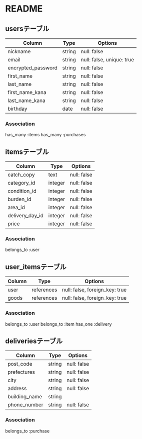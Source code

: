 # README

## usersテーブル

|Column              |Type    |Options                    |
|--------------------|--------|---------------------------|
| nickname           | string | null: false               |
| email              | string | null: false, unique: true |
| encrypted_password | string | null: false               |
| first_name         | string | null: false               |
| last_name          | string | null: false               |
| first_name_kana    | string | null: false               |
| last_name_kana     | string | null: false               |
| birthday           | date   | null: false               |


### Association
 has_many :items
 has_many :purchases

## itemsテーブル

|Column           |Type        |Options                         |
|-----------------|------------|--------------------------------|
| catch_copy      | text       | null: false                    |
| category_id     | integer    | null: false                    |
| condition_id    | integer    | null: false                    |
| burden_id       | integer    | null: false                    |
| area_id         | integer    | null: false                    |
| delivery_day_id | integer    | null: false                    |
| price           | integer    | null: false                    |

### Association
 belongs_to :user


## user_itemsテーブル

|Column |Type        |Options                         |
|-------|------------|--------------------------------|
| user  | references | null: false, foreign_key: true |
| goods | references | null: false, foreign_key: true |

### Association
 belongs_to :user
 belongs_to :item
 has_one :delivery

## deliveriesテーブル

|Column         |Type     |Options                   |
|---------------|---------|--------------------------|
| post_code     | string  | null: false              |
| prefectures   | string  | null: false              |
| city          | string  | null: false              |
| address       | string  | null: false              |
| building_name | string  |                          |
| phone_number  | string  | null: false              |

### Association
 belongs_to :purchase
